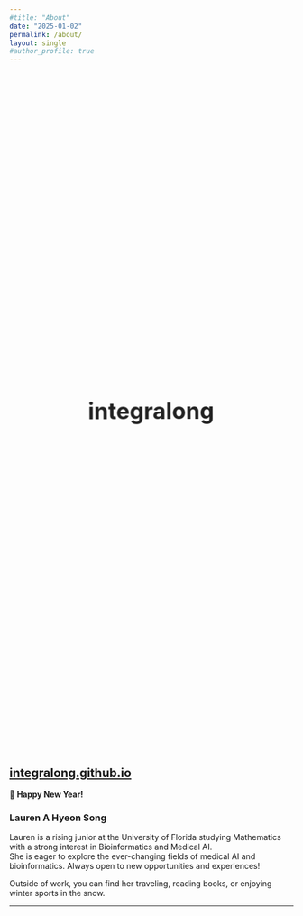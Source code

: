 ```yaml
---
#title: "About"
date: "2025-01-02"
permalink: /about/
layout: single
#author_profile: true
---
```


<div class="animation-container">
  <span class="integralong">integralong</span>
  <span class="integral">∫ong</span>
  <span class="song">song</span>
</div>

<style>
.animation-container {
  display: flex;
  justify-content: center;
  align-items: center;
  height: 30vh;
  font-size: 2.5rem;
  font-weight: bold;
  position: relative;
  overflow: hidden;
}

/* ----- 1. integralong 물결처럼 흐릿해지며 사라짐 ----- */
.integralong {
  position: absolute;
  opacity: 1;
  animation: waveFadeOut 2s ease-out forwards;
}

/* ----- 2. ∫ong이 자연스럽게 나타남 ----- */
.integral {
  position: absolute;
  opacity: 0;
  animation: waveIn 2s 2s ease-out forwards;
}

/* ----- 3. ∫이 꿈틀거리면서 s로 변형 ----- */
.integral::before {
  content: '∫';
  display: inline-block;
  animation: morphToS 2s 4s ease-out forwards;
}

/* ----- 4. song이 출렁거리며 강조 ----- */
.song {
  position: absolute;
  opacity: 0;
  animation: fadeIn 2s 6s ease-out forwards, waveBounce 1.5s 8s infinite ease-in-out;
}

/* ----- 애니메이션 정의 ----- */

/* waveFadeOut: 물결처럼 흐릿해지면서 사라짐 */
@keyframes waveFadeOut {
  0% {
    opacity: 1;
    transform: translateX(0) translateY(0);
  }
  50% {
    transform: translateX(-10px) translateY(5px) rotate(-3deg);
    opacity: 0.5;
  }
  100% {
    opacity: 0;
    transform: translateX(-20px) translateY(10px) rotate(-5deg);
  }
}

/* waveIn: 물결처럼 등장 */
@keyframes waveIn {
  0% {
    opacity: 0;
    transform: translateX(20px) translateY(-10px);
  }
  50% {
    opacity: 0.5;
    transform: translateX(-10px) translateY(5px);
  }
  100% {
    opacity: 1;
    transform: translateX(0) translateY(0);
  }
}

/* morphToS: ∫ → s로 부드럽게 변형 */
@keyframes morphToS {
  0% {
    content: '∫';
    transform: rotate(0deg);
  }
  50% {
    content: '∫';
    transform: rotate(180deg);
  }
  100% {
    content: 's';
    transform: rotate(360deg);
  }
}

/* fadeIn: song이 자연스럽게 등장 */
@keyframes fadeIn {
  0% {
    opacity: 0;
    transform: translateY(20px);
  }
  100% {
    opacity: 1;
    transform: translateY(0);
  }
}

/* waveBounce: song이 물결처럼 출렁출렁 강조 */
@keyframes waveBounce {
  0%, 100% {
    transform: translateY(0);
  }
  50% {
    transform: translateY(-5px);
  }
}

</style>

## [integralong.github.io](https://integralong.github.io)

🎉 **Happy New Year!**  

### Lauren A Hyeon Song  
Lauren is a rising junior at the University of Florida studying Mathematics with a strong interest in Bioinformatics and Medical AI.  
She is eager to explore the ever-changing fields of medical AI and bioinformatics. Always open to new opportunities and experiences!  

Outside of work, you can find her traveling, reading books, or enjoying winter sports in the snow.  

---



